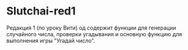 # Slutchai-red1
Редакция 1 (по уроку Вити) од содержит функции для генерации случайного числа, проверки угадывания и основную функцию для выполнения игры "Угадай число".
